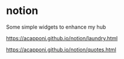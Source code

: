 # notion

Some simple widgets to enhance my hub

https://acapponi.github.io/notion/laundry.html

https://acapponi.github.io/notion/quotes.html
